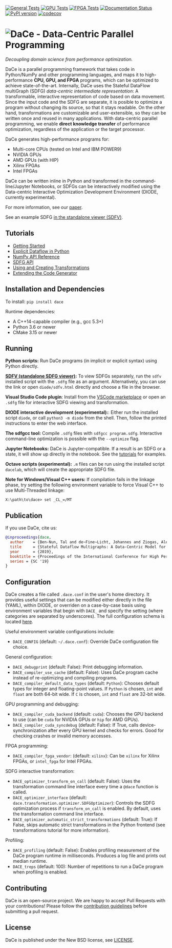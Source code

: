 [![General Tests](https://github.com/spcl/dace/actions/workflows/general-ci.yml/badge.svg)](https://github.com/spcl/dace/actions/workflows/general-ci.yml)
[![GPU Tests](https://github.com/spcl/dace/actions/workflows/gpu-ci.yml/badge.svg)](https://github.com/spcl/dace/actions/workflows/gpu-ci.yml)
[![FPGA Tests](https://github.com/spcl/dace/actions/workflows/fpga-ci.yml/badge.svg)](https://github.com/spcl/dace/actions/workflows/fpga-ci.yml)
[![Documentation Status](https://readthedocs.org/projects/spcldace/badge/?version=latest)](https://spcldace.readthedocs.io/en/latest/?badge=latest)
[![PyPI version](https://badge.fury.io/py/dace.svg)](https://badge.fury.io/py/dace)
[![codecov](https://codecov.io/gh/spcl/dace/branch/master/graph/badge.svg)](https://codecov.io/gh/spcl/dace)


![D](dace.svg)aCe - Data-Centric Parallel Programming
=====================================================

_Decoupling domain science from performance optimization._

DaCe is a parallel programming framework that takes code in Python/NumPy and other programming languages, and maps it to high-performance **CPU, GPU, and FPGA** programs, which can be optimized to achieve state-of-the-art. Internally, DaCe uses the Stateful DataFlow multiGraph (SDFG) *data-centric intermediate representation*: A transformable, interactive representation of code based on data movement.
Since the input code and the SDFG are separate, it is posible to optimize a program without
changing its source, so that it stays readable. On the other hand, transformations are customizable and user-extensible, so they can be written once and reused in many applications.
With data-centric parallel programming, we enable **direct knowledge transfer** of performance optimization, regardless of the application or the target processor.

DaCe generates high-performance programs for:
 * Multi-core CPUs (tested on Intel and IBM POWER9)
 * NVIDIA GPUs
 * AMD GPUs (with HIP)
 * Xilinx FPGAs
 * Intel FPGAs

DaCe can be written inline in Python and transformed in the command-line/Jupyter Notebooks, or SDFGs can be interactively modified using the Data-centric Interactive Optimization Development Environment (DIODE, currently experimental).

For more information, see our [paper](http://www.arxiv.org/abs/1902.10345).

See an example SDFG [in the standalone viewer (SDFV)](https://spcl.github.io/dace/sdfv.html?url=https://spcl.github.io/dace/examples/gemm.sdfg).

Tutorials
---------

* [Getting Started](https://nbviewer.jupyter.org/github/spcl/dace/blob/master/tutorials/getting_started.ipynb)
* [Explicit Dataflow in Python](https://nbviewer.jupyter.org/github/spcl/dace/blob/master/tutorials/explicit.ipynb)
* [NumPy API Reference](https://nbviewer.jupyter.org/github/spcl/dace/blob/master/tutorials/numpy_frontend.ipynb)
* [SDFG API](https://nbviewer.jupyter.org/github/spcl/dace/blob/master/tutorials/sdfg_api.ipynb)
* [Using and Creating Transformations](https://nbviewer.jupyter.org/github/spcl/dace/blob/master/tutorials/transformations.ipynb)
* [Extending the Code Generator](https://nbviewer.jupyter.org/github/spcl/dace/blob/master/tutorials/codegen.ipynb)

Installation and Dependencies
-----------------------------

To install: `pip install dace`

Runtime dependencies:
 * A C++14-capable compiler (e.g., gcc 5.3+)
 * Python 3.6 or newer
 * CMake 3.15 or newer

Running
-------

**Python scripts:** Run DaCe programs (in implicit or explicit syntax) using Python directly.

**[SDFV (standalone SDFG viewer)](https://spcl.github.io/dace/sdfv.html):** To view SDFGs separately, run the `sdfv` installed script with the `.sdfg` file as an argument. Alternatively, you can use the link or open `diode/sdfv.html` directly and choose a file in the browser.

**Visual Studio Code plugin**: Install from the [VSCode marketplace](https://marketplace.visualstudio.com/items?itemName=phschaad.sdfv) or open an `.sdfg` file for interactive SDFG viewing and transformation.

**DIODE interactive development (experimental):**: Either run the installed script `diode`, or call `python3 -m diode` from the shell. Then, follow the printed instructions to enter the web interface.

**The sdfgcc tool:** Compile `.sdfg` files with `sdfgcc program.sdfg`. Interactive command-line optimization is possible with the `--optimize` flag.

**Jupyter Notebooks:** DaCe is Jupyter-compatible. If a result is an SDFG or a state, it will show up directly in the notebook. See the [tutorials](tutorials) for examples.

**Octave scripts (experimental):** `.m` files can be run using the installed script `dacelab`, which will create the appropriate SDFG file.

**Note for Windows/Visual C++ users:** If compilation fails in the linkage phase, try setting the following environment variable to force Visual C++ to use Multi-Threaded linkage:
```
X:\path\to\dace> set _CL_=/MT
```


Publication
-----------

If you use DaCe, cite us:
```bibtex
@inproceedings{dace,
  author    = {Ben-Nun, Tal and de~Fine~Licht, Johannes and Ziogas, Alexandros Nikolaos and Schneider, Timo and Hoefler, Torsten},
  title     = {Stateful Dataflow Multigraphs: A Data-Centric Model for Performance Portability on Heterogeneous Architectures},
  year      = {2019},
  booktitle = {Proceedings of the International Conference for High Performance Computing, Networking, Storage and Analysis},
  series = {SC '19}
}
```

Configuration
-------------

DaCe creates a file called `.dace.conf` in the user's home directory. It provides useful settings that can be modified either directly in the file (YAML), within DIODE, or overriden on a case-by-case basis using environment variables that begin with `DACE_` and specify the setting (where categories are separated by underscores). The full configuration schema is located [here](dace/config_schema.yml).

Useful environment variable configurations include:

* `DACE_CONFIG` (default: `~/.dace.conf`): Override DaCe configuration file choice.

General configuration:
 * `DACE_debugprint` (default: False): Print debugging information.
 * `DACE_compiler_use_cache` (default: False): Uses DaCe program cache instead of re-optimizing and compiling programs.
 * `DACE_compiler_default_data_types` (default: `Python`): Chooses default types for integer and floating-point values. If `Python` is chosen, `int` and `float` are both 64-bit wide. If `C` is chosen, `int` and `float` are 32-bit wide.
 
GPU programming and debugging:
 * `DACE_compiler_cuda_backend` (default: `cuda`): Chooses the GPU backend to use (can be `cuda` for NVIDIA GPUs or `hip` for AMD GPUs).
 * `DACE_compiler_cuda_syncdebug` (default: False): If True, calls device-synchronization after every GPU kernel and checks for errors. Good for checking crashes or invalid memory accesses.
 
FPGA programming:
 * `DACE_compiler_fpga_vendor`: (default: `xilinx`): Can be `xilinx` for Xilinx FPGAs, or `intel_fpga` for Intel FPGAs.
 
SDFG interactive transformation:
 * `DACE_optimizer_transform_on_call` (default: False): Uses the transformation command line interface every time a `@dace` function is called.
 * `DACE_optimizer_interface` (default: `dace.transformation.optimizer.SDFGOptimizer`): Controls the SDFG optimization process if `transform_on_call` is enabled. By default, uses the transformation command line interface.
 * `DACE_optimizer_automatic_strict_transformations` (default: True): If False, skips automatic strict transformations in the Python frontend (see transformations tutorial for more information).
 
Profiling:
 * `DACE_profiling` (default: False): Enables profiling measurement of the DaCe program runtime in milliseconds. Produces a log file and prints out median runtime.
 * `DACE_treps` (default: 100): Number of repetitions to run a DaCe program when profiling is enabled.
 

Contributing
------------
DaCe is an open-source project. We are happy to accept Pull Requests with your contributions! Please follow the [contribution guidelines](CONTRIBUTING.md) before submitting a pull request.

License
-------
DaCe is published under the New BSD license, see [LICENSE](LICENSE).


